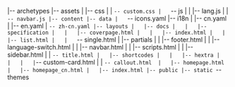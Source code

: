 |-- archetypes
|-- assets
|   |-- css
|   |   `-- custom.css
|   `-- js
|   |   |-- lang.js
|   |   `-- navbar.js
|-- content
|-- data
|   `-- icons.yaml
|-- i18n
|   |-- cn.yaml
|   |-- en.yaml
|   `-- zh-cn.yaml
|-- layouts
|   |-- docs
|   |   |-- specification
|   |   |-- coverpage.html
|   |   |-- index.html
|   |   |-- list.html
|   |   `-- single.html
|   |-- partials
|   |   |-- footer.html
|   |   |-- language-switch.html
|   |   |-- navbar.html
|   |   |-- scripts.html
|   |   |-- sidebar.html
|   |   `-- title.html
|   |-- shortcodes
|   |   |-- hextra
|   |   |   |`-- custom-card.html
|   |   `-- callout.html 
|   |-- homepage.html
|   |-- homepage_cn.html
|   |-- index.html
|-- public
|-- static
`-- themes 
